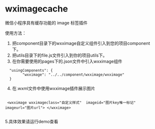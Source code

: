 # wximagecache
微信小程序具有缓存功能的 image 标签插件


使用方法：

1. 把component目录下的wxximage自定义组件引入到您的项目component下。
2. 把utils目录下的file.js文件引入到你的项目utils下。
3. 在你需要使用的pages下的.json文件中引入wxximage组件

```
  "usingComponents": {
    	"wxximage": "../../component/wxximage/wxximage"
  }
```

4. 在.wxml文件中使用wxximage插件展示图片
	
```

 <wxximage wxximageclass="自定义样式"  imageid="图片key唯一标记" imageurl="图片url"> </wxximage>
 
```
 
5.具体效果请运行demo查看
